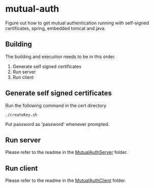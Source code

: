 # mutual-auth
Figure out how to get mutual authentication running with self-signed certificates, spring, embedded tomcat and java.

## Building
The building and execution needs to be in this order.
1. Generate self signed certificates
2. Run server
3. Run client

## Generate self signed certificates
Run the following command in the cert directory
```
./createKey.sh
```
Put password as 'password' whenever prompted.

## Run server
Please refer to the readme in the [MutualAuthServer](./MutualAuthServer/) folder.

## Run client
Please refer to the readme in the [MutualAuthClient](./MutualAuthClient/) folder.

